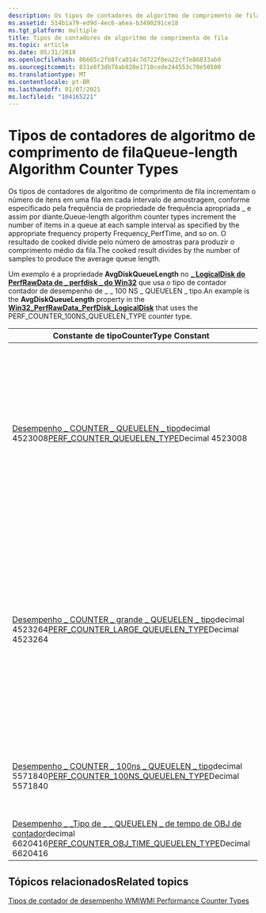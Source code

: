 ```yaml
---
description: Os tipos de contadores de algoritmo de comprimento de fila incrementam o número de itens em uma fila em cada intervalo de amostragem, conforme especificado pela propriedade Frequency apropriada&\# 8212; Frequência \_ PerfTime e assim por diante.
ms.assetid: 514b1a79-ed9d-4ec6-a6ea-b3490291ce18
ms.tgt_platform: multiple
title: Tipos de contadores de algoritmo de comprimento de fila
ms.topic: article
ms.date: 05/31/2018
ms.openlocfilehash: 06665c2fb8fca014c7d722f0ea22cf7e86833ab0
ms.sourcegitcommit: 831e8f3db78ab820e1710cede244553c70e50500
ms.translationtype: MT
ms.contentlocale: pt-BR
ms.lasthandoff: 01/07/2021
ms.locfileid: "104165221"
---
```

# <a name="queue-length-algorithm-counter-types"></a><span data-ttu-id="e7399-103">Tipos de contadores de algoritmo de comprimento de fila</span><span class="sxs-lookup"><span data-stu-id="e7399-103">Queue-length Algorithm Counter Types</span></span>

<span data-ttu-id="e7399-104">Os tipos de contadores de algoritmo de comprimento de fila incrementam o número de itens em uma fila em cada intervalo de amostragem, conforme especificado pela frequência de propriedade de frequência apropriada \_ e assim por diante.</span><span class="sxs-lookup"><span data-stu-id="e7399-104">Queue-length algorithm counter types increment the number of items in a queue at each sample interval as specified by the appropriate frequency property Frequency\_PerfTime, and so on.</span></span> <span data-ttu-id="e7399-105">O resultado de cooked divide pelo número de amostras para produzir o comprimento médio da fila.</span><span class="sxs-lookup"><span data-stu-id="e7399-105">The cooked result divides by the number of samples to produce the average queue length.</span></span>

<span data-ttu-id="e7399-106">Um exemplo é a propriedade **AvgDiskQueueLength** no [**\_ LogicalDisk do PerfRawData de \_ perfdisk \_ do Win32**](./retrieving-raw-and-formatted-performance-data.md) que usa o tipo de contador contador de desempenho de \_ \_ 100 NS \_ QUEUELEN \_ tipo.</span><span class="sxs-lookup"><span data-stu-id="e7399-106">An example is the **AvgDiskQueueLength** property in the [**Win32\_PerfRawData\_PerfDisk\_LogicalDisk**](./retrieving-raw-and-formatted-performance-data.md) that uses the PERF\_COUNTER\_100NS\_QUEUELEN\_TYPE counter type.</span></span>



| <span data-ttu-id="e7399-107">Constante de tipo</span><span class="sxs-lookup"><span data-stu-id="e7399-107">CounterType Constant</span></span>                                                                                                 | <span data-ttu-id="e7399-108">Descrição</span><span class="sxs-lookup"><span data-stu-id="e7399-108">Description</span></span>                                                                                                                                                                                                       |
|----------------------------------------------------------------------------------------------------------------------|-------------------------------------------------------------------------------------------------------------------------------------------------------------------------------------------------------------------|
| <span data-ttu-id="e7399-109">[Desempenho \_ COUNTER \_ QUEUELEN \_ tipo](/previous-versions/windows/it-pro/windows-server-2003/cc785636(v=ws.10))decimal 4523008</span><span class="sxs-lookup"><span data-stu-id="e7399-109">[PERF\_COUNTER\_QUEUELEN\_TYPE](/previous-versions/windows/it-pro/windows-server-2003/cc785636(v=ws.10))Decimal 4523008</span></span><br/>            | <span data-ttu-id="e7399-110">Duração média de uma fila para um recurso ao longo do tempo.</span><span class="sxs-lookup"><span data-stu-id="e7399-110">Average length of a queue to a resource over time.</span></span> <span data-ttu-id="e7399-111">Ele mostra a diferença entre os tamanhos de fila observados durante os últimos dois intervalos de amostragem divididos pela duração do intervalo.</span><span class="sxs-lookup"><span data-stu-id="e7399-111">It shows the difference between the queue lengths observed during the last two sample intervals divided by the duration of the interval.</span></span>                       |
| <span data-ttu-id="e7399-112">[Desempenho \_ COUNTER \_ grande \_ QUEUELEN \_ tipo](/previous-versions/windows/it-pro/windows-server-2003/cc785636(v=ws.10))decimal 4523264</span><span class="sxs-lookup"><span data-stu-id="e7399-112">[PERF\_COUNTER\_LARGE\_QUEUELEN\_TYPE](/previous-versions/windows/it-pro/windows-server-2003/cc785636(v=ws.10))Decimal 4523264</span></span><br/>     | <span data-ttu-id="e7399-113">Duração média de uma fila para um recurso ao longo do tempo.</span><span class="sxs-lookup"><span data-stu-id="e7399-113">Average length of a queue to a resource over time.</span></span> <span data-ttu-id="e7399-114">Contadores desse tipo mostram a diferença entre os tamanhos de fila observados durante os últimos dois intervalos de amostragem divididos pela duração do intervalo.</span><span class="sxs-lookup"><span data-stu-id="e7399-114">Counters of this type display the difference between the queue lengths observed during the last two sample intervals, divided by the duration of the interval.</span></span> |
| <span data-ttu-id="e7399-115">[Desempenho \_ COUNTER \_ 100ns \_ QUEUELEN \_ tipo](/previous-versions/windows/it-pro/windows-server-2003/cc785636(v=ws.10))decimal 5571840</span><span class="sxs-lookup"><span data-stu-id="e7399-115">[PERF\_COUNTER\_100NS\_QUEUELEN\_TYPE](/previous-versions/windows/it-pro/windows-server-2003/cc785636(v=ws.10))Decimal 5571840</span></span><br/>     | <span data-ttu-id="e7399-116">Duração média de uma fila para um recurso ao longo do tempo em unidades de 100 nanossegundos.</span><span class="sxs-lookup"><span data-stu-id="e7399-116">Average length of a queue to a resource over time in 100 nanosecond units.</span></span>                                                                                                                                        |
| <span data-ttu-id="e7399-117">[Desempenho \_ \_Tipo de \_ \_ QUEUELEN \_ de tempo de OBJ de contador](/previous-versions/windows/it-pro/windows-server-2003/cc785636(v=ws.10))decimal 6620416</span><span class="sxs-lookup"><span data-stu-id="e7399-117">[PERF\_COUNTER\_OBJ\_TIME\_QUEUELEN\_TYPE](/previous-versions/windows/it-pro/windows-server-2003/cc785636(v=ws.10))Decimal 6620416</span></span><br/> | <span data-ttu-id="e7399-118">Hora em que um objeto está em uma fila.</span><span class="sxs-lookup"><span data-stu-id="e7399-118">Time an object is in a queue.</span></span>                                                                                                                                                                                     |



 

## <a name="related-topics"></a><span data-ttu-id="e7399-119">Tópicos relacionados</span><span class="sxs-lookup"><span data-stu-id="e7399-119">Related topics</span></span>

<dl> <dt>

[<span data-ttu-id="e7399-120">Tipos de contador de desempenho WMI</span><span class="sxs-lookup"><span data-stu-id="e7399-120">WMI Performance Counter Types</span></span>](wmi-performance-counter-types.md)
</dt> </dl>

 

